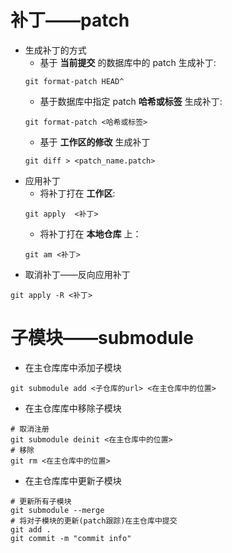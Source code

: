 # 补丁——patch
* 生成补丁的方式
    * 基于 **当前提交** 的数据库中的 patch 生成补丁:
    ```shell
    git format-patch HEAD^
    ```
    * 基于数据库中指定 patch **哈希或标签** 生成补丁:
    ```shell
    git format-patch <哈希或标签>
    ```
    * 基于 **工作区的修改** 生成补丁
    ```shell
    git diff > <patch_name.patch>
    ```
* 应用补丁
    * 将补丁打在 **工作区**:
    ```shell
    git apply  <补丁>
    ```
    * 将补丁打在 **本地仓库** 上：
    ```shell
    git am <补丁>
    ```
* 取消补丁——反向应用补丁
```shell
git apply -R <补丁>
```
# 子模块——submodule
* 在主仓库库中添加子模块
```shell
git submodule add <子仓库的url> <在主仓库中的位置>
```
* 在主仓库库中移除子模块
```shell
# 取消注册
git submodule deinit <在主仓库中的位置>
# 移除
git rm <在主仓库中的位置>
```
* 在主仓库库中更新子模块
```shell
# 更新所有子模块
git submodule --merge
# 将对子模块的更新(patch跟踪)在主仓库中提交
git add .
git commit -m "commit info"
```
